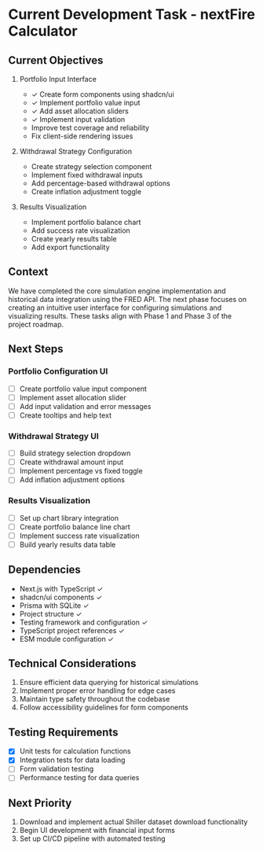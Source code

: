 # Current Development Task - nextFire Calculator

## Current Objectives

1. Portfolio Input Interface
   - ✓ Create form components using shadcn/ui
   - ✓ Implement portfolio value input
   - ✓ Add asset allocation sliders
   - ✓ Implement input validation
   - Improve test coverage and reliability
   - Fix client-side rendering issues

2. Withdrawal Strategy Configuration
   - Create strategy selection component
   - Implement fixed withdrawal inputs
   - Add percentage-based withdrawal options
   - Create inflation adjustment toggle

3. Results Visualization
   - Implement portfolio balance chart
   - Add success rate visualization
   - Create yearly results table
   - Add export functionality

## Context
We have completed the core simulation engine implementation and historical data integration using the FRED API. The next phase focuses on creating an intuitive user interface for configuring simulations and visualizing results. These tasks align with Phase 1 and Phase 3 of the project roadmap.

## Next Steps

### Portfolio Configuration UI
- [ ] Create portfolio value input component
- [ ] Implement asset allocation slider
- [ ] Add input validation and error messages
- [ ] Create tooltips and help text

### Withdrawal Strategy UI
- [ ] Build strategy selection dropdown
- [ ] Create withdrawal amount input
- [ ] Implement percentage vs fixed toggle
- [ ] Add inflation adjustment options

### Results Visualization
- [ ] Set up chart library integration
- [ ] Create portfolio balance line chart
- [ ] Implement success rate visualization
- [ ] Build yearly results data table

## Dependencies
- Next.js with TypeScript ✓
- shadcn/ui components ✓
- Prisma with SQLite ✓
- Project structure ✓
- Testing framework and configuration ✓
- TypeScript project references ✓
- ESM module configuration ✓

## Technical Considerations
1. Ensure efficient data querying for historical simulations
2. Implement proper error handling for edge cases
3. Maintain type safety throughout the codebase
4. Follow accessibility guidelines for form components

## Testing Requirements
- [x] Unit tests for calculation functions
- [x] Integration tests for data loading
- [ ] Form validation testing
- [ ] Performance testing for data queries

## Next Priority
1. Download and implement actual Shiller dataset download functionality
2. Begin UI development with financial input forms
3. Set up CI/CD pipeline with automated testing